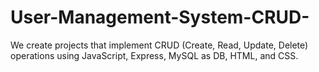 # User-Management-System-CRUD-
We create projects that implement CRUD (Create, Read, Update, Delete) operations using JavaScript, Express, MySQL as DB, HTML, and CSS.

